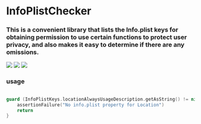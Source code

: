 # InfoPlistChecker

### This is a convenient library that lists the Info.plist keys for obtaining permission to use certain functions to protect user privacy, and also makes it easy to determine if there are any omissions.


![](https://img.shields.io/badge/license-Apache%202-green.svg)
![](https://img.shields.io/badge/Platforms-iOS-blue)
![](https://img.shields.io/badge/Swift_Package_Manager-compatible-orange)


### usage

```swift

guard (InfoPlistKeys.locationAlwaysUsageDescription.getAsString() != nil) || (InfoPlistKeys.locationWhenInUseUsageDescription.getAsString() != nil) else {
    assertionFailure("No info.plist property for Location")
    return
}

```